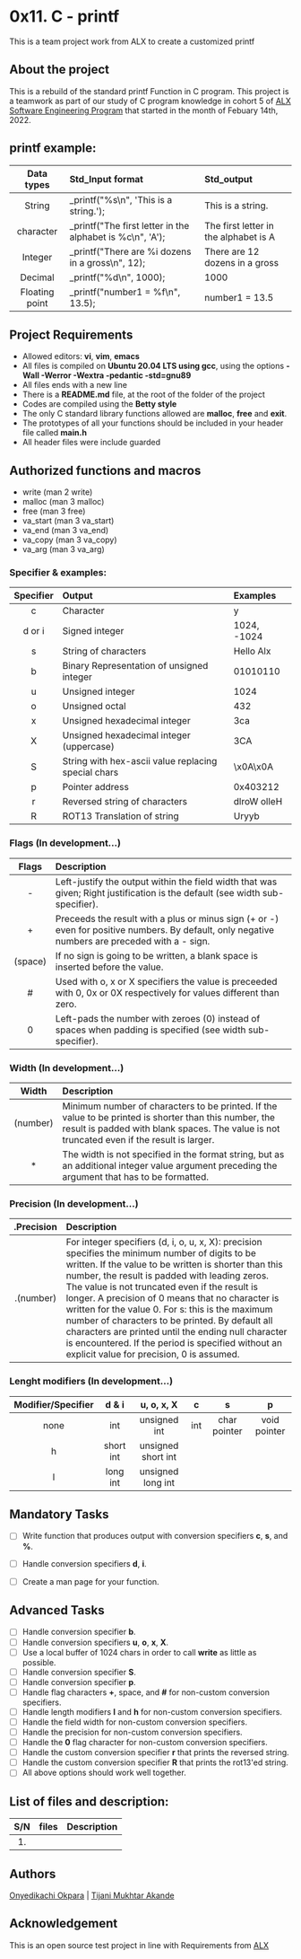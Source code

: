 # 0x11. C - printf
This is a team project work from ALX to create a customized printf
## About the project
This is a rebuild of the standard printf Function in C program. This project is a teamwork as part of our study of C program knowledge in cohort 5 of [ALX Software Engineering Program](https://www.alxafrica.com/software-engineering-2022) that started in the month of Febuary 14th, 2022.

## printf example:
| Data types     |   Std_Input format                |     Std_output     |
|:--------------:|:----------------------------------|:-------------------|
|  String        | _printf("%s\n", 'This is a string.');| This is a string.|
|  character	 | _printf("The first letter in the alphabet is %c\n", 'A');| The first letter in the alphabet is A|
|  Integer	 | _printf("There are %i dozens in a gross\n", 12);| There are 12 dozens in a gross|
|  Decimal	 | _printf("%d\n", 1000);      | 1000|
|  Floating point| _printf("number1 = %f\n", 13.5);  | number1 = 13.5|

## Project Requirements
* Allowed editors: **vi**, **vim**, **emacs**
* All files is compiled on **Ubuntu 20.04 LTS using gcc**, using the options **-Wall -Werror -Wextra -pedantic -std=gnu89**
* All files ends with a new line
* There is a **README.md** file, at the root of the folder of the project
* Codes are compiled using the **Betty style**
* The only C standard library functions allowed are **malloc**, **free** and **exit**.
* The prototypes of all your functions should be included in your header file called **main.h**
* All header files were include guarded
## Authorized functions and macros
* write (man 2 write)
* malloc (man 3 malloc)
* free (man 3 free)
* va_start (man 3 va_start)
* va_end (man 3 va_end)
* va_copy (man 3 va_copy)
* va_arg (man 3 va_arg)

### Specifier & examples:
|Specifier	 |	Output			     |	     Examples     |
|:--------------:|:----------------------------------|:-------------------|
|c 	         |         Character 	             |     y              |
|d or i         	|Signed integer 	|       1024, -1024|
|s 	      |String of characters                  |    Hello Alx |
|b 	|  Binary Representation of unsigned integer   | 	01010110          |
|u 	|  Unsigned integer 	  |   1024   |
|o 	|  Unsigned octal 	  |   432    |
|x 	|  Unsigned hexadecimal integer  |	3ca   |
|X 	|  Unsigned hexadecimal integer (uppercase)   |  	3CA  |
|S 	|  String with hex-ascii value replacing special chars 	 |     \x0A\x0A   |
|p 	|  Pointer address 	  |        0x403212   |
|r 	|  Reversed string of characters 	|   dlroW olleH    |
|R 	|  ROT13 Translation of string 	  |   Uryyb     |

### Flags (In development...)
|	Flags	 |		Description	      |
|:--------------:|:-----------------------------------|
|- 	|  Left-justify the output within the field width that was given; Right justification is the default (see width sub-specifier). |
|+ 	|  Preceeds the result with a plus or minus sign (+ or -) even for positive numbers. By default, only negative numbers are preceded with a - sign. |
|(space) |	If no sign is going to be written, a blank space is inserted before the value. |
|# 	|  Used with o, x or X specifiers the value is preceeded with 0, 0x or 0X respectively for values different than zero.  |
| 0     |	Left-pads the number with zeroes (0) instead of spaces when padding is specified (see width sub-specifier).  |

### Width (In development...)
|	Width	|			Description		|
|:--------------:|:-----------------------------------|
|(number) 	 |Minimum number of characters to be printed. If the value to be printed is shorter than this number, the result is padded with blank spaces. The value is not truncated even if the result is larger. |
|* 	|   The width is not specified in the format string, but as an additional integer value argument preceding the argument that has to be formatted.  |

### Precision (In development...)
|   .Precision   |	Description		      |
|:--------------:|:-----------------------------------|
|.(number) 	|  For integer specifiers (d, i, o, u, x, X): precision specifies the minimum number of digits to be written. If the value to be written is shorter than this number, the result is padded with leading zeros. The value is not truncated even if the result is longer. A precision of 0 means that no character is written for the value 0. For s: this is the maximum number of characters to be printed. By default all characters are printed until the ending null character is encountered. If the period is specified without an explicit value for precision, 0 is assumed.  |

### Lenght modifiers (In development...)
|   Modifier/Specifier  |  d & i  |  u, o, x, X  |  c   |   s   |   p   |
|:--------------:|:--------:|:-------------:|:---------:|:--------:|:-----------:|
|none 	|  int 	|  unsigned int |  int  |    char pointer  | 	void pointer  |
|h 	|short int | unsigned short int|    |      |     | 			
|l 	|long int  |	unsigned long int   |      |	 |       |

## Mandatory Tasks
- [ ] Write function that produces output with conversion specifiers **c**, **s**, and **%**.
- [ ] Handle conversion specifiers **d**, **i**.
- [ ] Create a man page for your function.


## Advanced Tasks
- [ ] Handle conversion specifier **b**.
- [ ] Handle conversion specifiers **u**, **o**, **x**, **X**.
- [ ] Use a local buffer of 1024 chars in order to call **write** as little as possible.
- [ ] Handle conversion specifier **S**.
- [ ] Handle conversion specifier **p**.
- [ ] Handle flag characters **+**, space, and **#** for non-custom conversion specifiers.
- [ ] Handle length modifiers **l** and **h** for non-custom conversion specifiers.
- [ ] Handle the field width for non-custom conversion specifiers.
- [ ] Handle the precision for non-custom conversion specifiers.
- [ ] Handle the **0** flag character for non-custom conversion specifiers.
- [ ] Handle the custom conversion specifier **r** that prints the reversed string.
- [ ] Handle the custom conversion specifier **R** that prints the rot13'ed string.
- [ ] All above options should work well together.

## List of files and description:
| S/N   |       files          |        Description  |
|:-----:|:--------------------:|:--------------------|
|  1.   |		       |		     |


## Authors
[Onyedikachi Okpara](https://github.com/Dikachis) | [Tijani Mukhtar Akande](https://github.com/tijanimukhtarakande)


## Acknowledgement
This is an open source test project in line with Requirements from [ALX](https://alxafrica.com)
